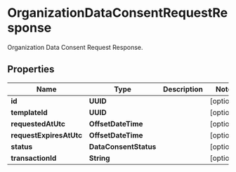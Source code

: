 

# OrganizationDataConsentRequestResponse

Organization Data Consent Request Response.

## Properties

Name | Type | Description | Notes
------------ | ------------- | ------------- | -------------
**id** | **UUID** |  |  [optional]
**templateId** | **UUID** |  |  [optional]
**requestedAtUtc** | **OffsetDateTime** |  |  [optional]
**requestExpiresAtUtc** | **OffsetDateTime** |  |  [optional]
**status** | **DataConsentStatus** |  |  [optional]
**transactionId** | **String** |  |  [optional]



